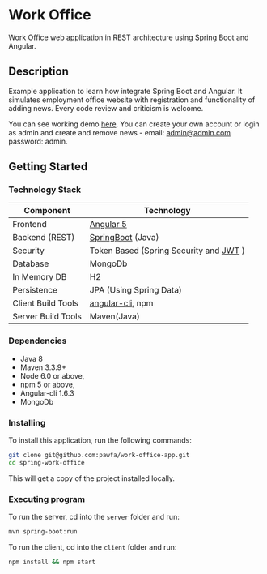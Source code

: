 # Work Office

Work Office web application in REST architecture using Spring Boot and Angular.

## Description

Example application to learn how integrate Spring Boot and Angular. It simulates employment office website with registration and functionality of adding news. Every code review and criticism is welcome.


You can see working demo [here](http://node_office.pawfa.usermd.net/). You can create your own account or login as admin and create and remove news - email: admin@admin.com password: admin.

## Getting Started

### Technology Stack
Component         | Technology
---               | ---
Frontend          | [Angular 5](https://github.com/angular/angular)
Backend (REST)    | [SpringBoot](https://projects.spring.io/spring-boot) (Java)
Security          | Token Based (Spring Security and [JWT](https://github.com/auth0/java-jwt) )
Database          | MongoDb
In Memory DB      | H2
Persistence       | JPA (Using Spring Data)
Client Build Tools| [angular-cli](https://github.com/angular/angular-cli), npm
Server Build Tools| Maven(Java)


### Dependencies

- Java 8
- Maven 3.3.9+
- Node 6.0 or above,
- npm 5 or above,
- Angular-cli 1.6.3
- MongoDb

### Installing

To install this application, run the following commands:
```bash
git clone git@github.com:pawfa/work-office-app.git
cd spring-work-office
```
This will get a copy of the project installed locally.

### Executing program

To run the server, cd into the `server` folder and run:
 
```bash
mvn spring-boot:run
```

To run the client, cd into the `client` folder and run:
 
```bash
npm install && npm start
```
